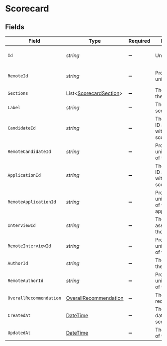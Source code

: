 # Scorecard


## Fields

| Field                                                                                 | Type                                                                                  | Required                                                                              | Description                                                                           | Example                                                                               |
| ------------------------------------------------------------------------------------- | ------------------------------------------------------------------------------------- | ------------------------------------------------------------------------------------- | ------------------------------------------------------------------------------------- | ------------------------------------------------------------------------------------- |
| `Id`                                                                                  | *string*                                                                              | :heavy_minus_sign:                                                                    | Unique identifier                                                                     | 8187e5da-dc77-475e-9949-af0f1fa4e4e3                                                  |
| `RemoteId`                                                                            | *string*                                                                              | :heavy_minus_sign:                                                                    | Provider's unique identifier                                                          | 8187e5da-dc77-475e-9949-af0f1fa4e4e3                                                  |
| `Sections`                                                                            | List<[ScorecardSection](../../Models/Components/ScorecardSection.md)>                 | :heavy_minus_sign:                                                                    | The sections in the scorecard                                                         |                                                                                       |
| `Label`                                                                               | *string*                                                                              | :heavy_minus_sign:                                                                    | The label of the scorecard                                                            | Technical Interview                                                                   |
| `CandidateId`                                                                         | *string*                                                                              | :heavy_minus_sign:                                                                    | The candidate ID associated with the scorecard                                        | 5678-9                                                                                |
| `RemoteCandidateId`                                                                   | *string*                                                                              | :heavy_minus_sign:                                                                    | Provider's unique identifier of the candidate                                         | e3cb75bf-aa84-466e-a6c1-b8322b257a48                                                  |
| `ApplicationId`                                                                       | *string*                                                                              | :heavy_minus_sign:                                                                    | The application ID associated with the scorecard                                      | 1011-12                                                                               |
| `RemoteApplicationId`                                                                 | *string*                                                                              | :heavy_minus_sign:                                                                    | Provider's unique identifier of the application                                       | e3cb75bf-aa84-466e-a6c1-b8322b257a48                                                  |
| `InterviewId`                                                                         | *string*                                                                              | :heavy_minus_sign:                                                                    | The interview ID associated with the scorecard                                        | 1314-15                                                                               |
| `RemoteInterviewId`                                                                   | *string*                                                                              | :heavy_minus_sign:                                                                    | Provider's unique identifier of the interview                                         | e3cb75bf-aa84-466e-a6c1-b8322b257a48                                                  |
| `AuthorId`                                                                            | *string*                                                                              | :heavy_minus_sign:                                                                    | The author ID of the scorecard                                                        | 1617-18                                                                               |
| `RemoteAuthorId`                                                                      | *string*                                                                              | :heavy_minus_sign:                                                                    | Provider's unique identifier of the author                                            | e3cb75bf-aa84-466e-a6c1-b8322b257a48                                                  |
| `OverallRecommendation`                                                               | [OverallRecommendation](../../Models/Components/OverallRecommendation.md)             | :heavy_minus_sign:                                                                    | The overall recommendation                                                            | recommended                                                                           |
| `CreatedAt`                                                                           | [DateTime](https://learn.microsoft.com/en-us/dotnet/api/system.datetime?view=net-5.0) | :heavy_minus_sign:                                                                    | The creation date of the scorecard                                                    | 2021-01-01T00:00:00.000Z                                                              |
| `UpdatedAt`                                                                           | [DateTime](https://learn.microsoft.com/en-us/dotnet/api/system.datetime?view=net-5.0) | :heavy_minus_sign:                                                                    | The update date of the scorecard                                                      | 2021-01-01T00:00:00.000Z                                                              |